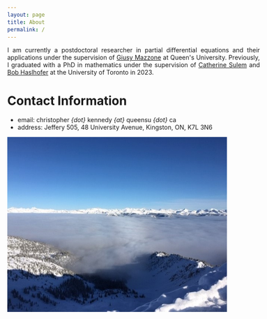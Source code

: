 ```yaml
---
layout: page
title: About
permalink: /
---
```


<div style='text-align: justify; width: 115%;'>
I am currently a postdoctoral researcher in partial differential equations and their applications under the supervision of <a href="https://mast.queensu.ca/~gmazzone/">Giusy Mazzone</a> at Queen's University. Previously, I graduated with a PhD in mathematics under the supervision of <a href="https://www.math.toronto.edu/sulem/">Catherine Sulem</a> and <a href = "https://www.math.toronto.edu/roberth/">Bob Haslhofer</a> at the University of Toronto in 2023.
</div>

Contact Information
======

<ul style='width: 115%;'>
  <li> email: christopher <i>{dot}</i> kennedy <i>{at}</i> queensu <i>{dot}</i> ca </li>
  <li> address: Jeffery 505, 48 University Avenue, Kingston, ON, K7L 3N6 </li>
</ul>

![](assets/img/KHMR_clouds.jpg)

